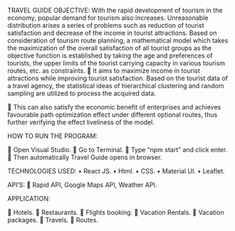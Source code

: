 TRAVEL GUIDE
OBJECTIVE:
With the rapid development of tourism in the economy, popular demand for tourism also increases. 
Unreasonable distribution arises a series of problems such as reduction of tourist satisfaction and decrease of the income in tourist attractions. 
Based on consideration of tourism route planning, a mathematical model which takes the maximization of the overall satisfaction of all tourist groups as the objective function is established by taking the age and preferences of tourists, the upper limits of the tourist carrying capacity in various tourism routes, etc. as constraints. 
	It aims to maximize income in tourist attractions while improving tourist satisfaction.
Based on the tourist data of a travel agency, the statistical ideas of hierarchical clustering and random sampling are utilized to process the acquired data. 

	This can also satisfy the economic benefit of enterprises and achieves favourable path optimization effect under different optional routes, thus further verifying the effect liveliness of the model.


 

HOW TO RUN THE PROGRAM:

	Open Visual Studio.
	Go to Terminal.
	Type “npm start” and click enter.
	Then automatically Travel Guide opens in browser.

 

TECHNOLOGIES USED:
•	React JS.
•	Html.
•	CSS.
•	Material UI.
•	Leaflet.

API’S:
	Rapid API, Google Maps API, Weather API.


APPLICATION:

	Hotels.
	Restaurants.
	Flights booking.
	Vacation Rentals.
	Vacation packages.
	Travels.
	Routes.



